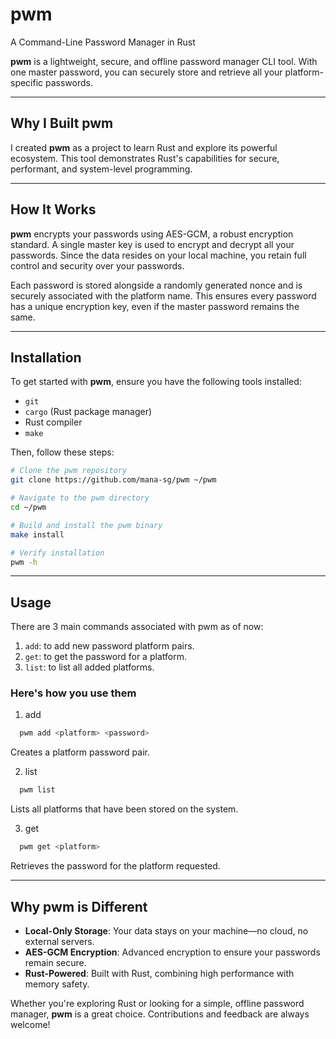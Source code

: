 # pwm  
A Command-Line Password Manager in Rust  

**pwm** is a lightweight, secure, and offline password manager CLI tool. With one master password, you can securely store and retrieve all your platform-specific passwords.  

---

## Why I Built pwm  

I created **pwm** as a project to learn Rust and explore its powerful ecosystem. This tool demonstrates Rust's capabilities for secure, performant, and system-level programming.  

---

## How It Works  

**pwm** encrypts your passwords using AES-GCM, a robust encryption standard. A single master key is used to encrypt and decrypt all your passwords. Since the data resides on your local machine, you retain full control and security over your passwords.  

Each password is stored alongside a randomly generated nonce and is securely associated with the platform name. This ensures every password has a unique encryption key, even if the master password remains the same.  

---

## Installation  

To get started with **pwm**, ensure you have the following tools installed:  

- `git`  
- `cargo` (Rust package manager)  
- Rust compiler  
- `make`  

Then, follow these steps:  

```bash
# Clone the pwm repository
git clone https://github.com/mana-sg/pwm ~/pwm  

# Navigate to the pwm directory
cd ~/pwm  

# Build and install the pwm binary
make install  

# Verify installation
pwm -h  
```
---

## Usage
There are 3 main commands associated with pwm as of now:
1. `add`: to add new password platform pairs.
2. `get`: to get the password for a platform.
3. `list`: to list all added platforms.

### Here's how you use them
1. add
```bash
  pwm add <platform> <password>
```
Creates a platform password pair.

2. list
```bash
  pwm list
```
Lists all platforms that have been stored on the system.

3. get
```bash
  pwm get <platform>
```
Retrieves the password for the platform requested.

---

## Why pwm is Different

- **Local-Only Storage**: Your data stays on your machine—no cloud, no external servers.  
- **AES-GCM Encryption**: Advanced encryption to ensure your passwords remain secure.  
- **Rust-Powered**: Built with Rust, combining high performance with memory safety.  

Whether you're exploring Rust or looking for a simple, offline password manager, **pwm** is a great choice. Contributions and feedback are always welcome!
